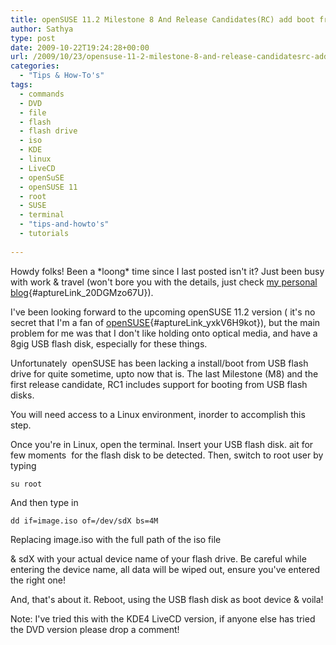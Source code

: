 ```yaml
---
title: openSUSE 11.2 Milestone 8 And Release Candidates(RC) add boot from USB flash disk option, here’s how to use it
author: Sathya
type: post
date: 2009-10-22T19:24:28+00:00
url: /2009/10/23/opensuse-11-2-milestone-8-and-release-candidatesrc-add-boot-from-usb-flash-disk-option-heres-how-to-use-it/
categories:
  - "Tips & How-To's"
tags:
  - commands
  - DVD
  - file
  - flash
  - flash drive
  - iso
  - KDE
  - linux
  - LiveCD
  - openSuSE
  - openSUSE 11
  - root
  - SUSE
  - terminal
  - "tips-and-howto's"
  - tutorials
  
---
```

Howdy folks! Been a \*loong\* time since I last posted isn't it? Just been busy with work & travel (won't bore you with the details, just check [my personal blog][1]{#aptureLink_20DGMzo67U}).
  
I've been looking forward to the upcoming openSUSE 11.2 version ( it's no secret that I'm a fan of [openSUSE][2]{#aptureLink_yxkV6H9kot}), but the main problem for me was that I don't like holding onto optical media, and have a 8gig USB flash disk, especially for these things.

Unfortunately  openSUSE has been lacking a install/boot from USB flash drive for quite sometime, upto now that is. The last Milestone (M8) and the first release candidate, RC1 includes support for booting from USB flash disks.

You will need access to a Linux environment, inorder to accomplish this step.

<!--more-->Once you're in Linux, open the terminal. Insert your USB flash disk. ait for few moments  for the flash disk to be detected. Then, switch to root user by typing


  
`su root`

And then type in
  
`dd if=image.iso of=/dev/sdX bs=4M`
  
Replacing image.iso with the full path of the iso file
  
& sdX with your actual device name of your flash drive. Be careful while entering the device name, all data will be wiped out, ensure you've entered the right one!

And, that's about it. Reboot, using the USB flash disk as boot device & voila!

Note: I've tried this with the KDE4 LiveCD version, if anyone else has tried the DVD version please drop a comment!

 [1]: https://sathyabh.at/
 [2]: https://en.opensuse.org/
